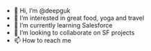 - 👋 Hi, I’m @deepguk
- 👀 I’m interested in great food, yoga and travel
- 🌱 I’m currently learning Salesforce
- 💞️ I’m looking to collaborate on SF projects
- 📫 How to reach me 

<!---
deepguk/deepguk is a ✨ special ✨ repository because its `README.md` (this file) appears on your GitHub profile.
You can click the Preview link to take a look at your changes.
--->
